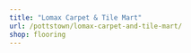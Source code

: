 ```yaml
---
title: "Lomax Carpet & Tile Mart"
url: /pottstown/lomax-carpet-and-tile-mart/
shop: flooring
---
```

